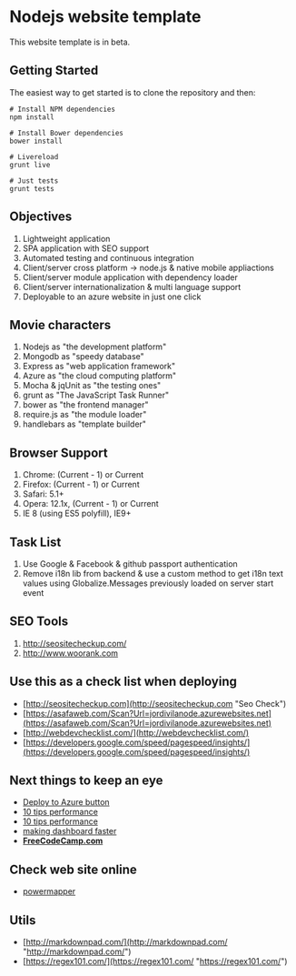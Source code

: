 # Nodejs website template

 


This website template is in beta.

## Getting Started ##

The easiest way to get started is to clone the repository and then:

    # Install NPM dependencies
    npm install
    
    # Install Bower dependencies
    bower install
    
	# Livereload
	grunt live

	# Just tests
	grunt tests

## Objectives ##

1. Lightweight application 
2. SPA application with SEO support 
3. Automated testing and continuous integration
4. Client/server cross platform -> node.js & native mobile appliactions
5. Client/server module application with dependency loader
6. Client/server internationalization & multi language support
7. Deployable to an azure website in just one click 

## Movie characters  ##

1. Nodejs as "the development platform"
2. Mongodb as "speedy database"
3. Express as "web application framework"
4. Azure as "the cloud computing platform"
3. Mocha & jqUnit as "the testing ones"
4. grunt as "The JavaScript Task Runner"
5. bower as "the frontend manager"
6. require.js as "the module loader"
7. handlebars as "template builder"


## Browser Support ##

1. Chrome: (Current - 1) or Current
2. Firefox: (Current - 1) or Current
3. Safari: 5.1+
4. Opera: 12.1x, (Current - 1) or Current
5. IE 8 (using ES5 polyfill), IE9+

## Task List ##
 
1. Use Google & Facebook & github passport authentication
2. Remove i18n lib from backend & use a custom method to get i18n text values using Globalize.Messages previously loaded on server start event

## SEO Tools ##

1. http://seositecheckup.com/
2. http://www.woorank.com 


## Use this as a check list when deploying ##

- [http://seositecheckup.com](http://seositecheckup.com "Seo Check")
- [https://asafaweb.com/Scan?Url=jordivilanode.azurewebsites.net](https://asafaweb.com/Scan?Url=jordivilanode.azurewebsites.net)
- [http://webdevchecklist.com/](http://webdevchecklist.com/)
- [https://developers.google.com/speed/pagespeed/insights/](https://developers.google.com/speed/pagespeed/insights/)


## Next things to keep an eye ##

- [Deploy to Azure button](http://blog.stevenedouard.com/continuous-delivery-azure-websites-atlassian/ "Deploy to Azure button")
- [10 tips performance](https://engineering.linkedin.com/nodejs/blazing-fast-nodejs-10-performance-tips-linkedin-mobile "10 tips performance")
- [10 tips performance](http://www.sitepoint.com/10-tips-make-node-js-web-app-faster/ "http://www.sitepoint.com/10-tips-make-node-js-web-app-faster/")
- [making dashboard faster](https://engineering.gosquared.com/making-dashboard-faster "making dashboard faster")
- **[FreeCodeCamp.com](https://github.com/FreeCodeCamp/freecodecamp "freecodecamp.com")**

## Check web site online ##

- [powermapper](http://try.powermapper.com/ "try.powermapper.com")

## Utils ##

- [http://markdownpad.com/](http://markdownpad.com/ "http://markdownpad.com/")
- [https://regex101.com/](https://regex101.com/ "https://regex101.com/")



